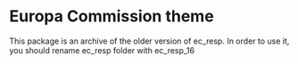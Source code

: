 # Europa Commission theme

This package is an archive of the older version of ec_resp.
In order to use it, you should rename ec_resp folder with ec_resp_16
